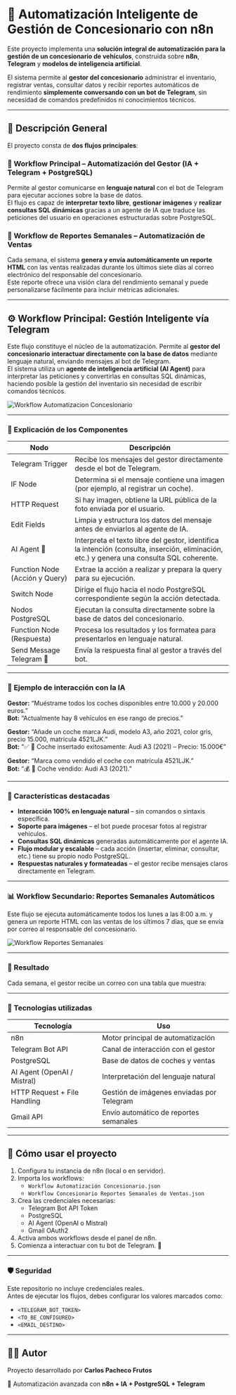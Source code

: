 # 🚗 Automatización Inteligente de Gestión de Concesionario con n8n

Este proyecto implementa una **solución integral de automatización para la gestión de un concesionario de vehículos**, construida sobre **n8n**, **Telegram** y **modelos de inteligencia artificial**.

El sistema permite al **gestor del concesionario** administrar el inventario, registrar ventas, consultar datos y recibir reportes automáticos de rendimiento **simplemente conversando con un bot de Telegram**, sin necesidad de comandos predefinidos ni conocimientos técnicos.

---

## 🧠 Descripción General

El proyecto consta de **dos flujos principales**:

### 🔹 Workflow Principal – Automatización del Gestor (IA + Telegram + PostgreSQL)
Permite al gestor comunicarse en **lenguaje natural** con el bot de Telegram para ejecutar acciones sobre la base de datos.  
El flujo es capaz de **interpretar texto libre**, **gestionar imágenes** y **realizar consultas SQL dinámicas** gracias a un agente de IA que traduce las peticiones del usuario en operaciones estructuradas sobre PostgreSQL.

### 🔹 Workflow de Reportes Semanales – Automatización de Ventas
Cada semana, el sistema **genera y envía automáticamente un reporte HTML** con las ventas realizadas durante los últimos siete días al correo electrónico del responsable del concesionario.  
Este reporte ofrece una visión clara del rendimiento semanal y puede personalizarse fácilmente para incluir métricas adicionales.

---
## ⚙️ Workflow Principal: Gestión Inteligente vía Telegram

Este flujo constituye el núcleo de la automatización. Permite al **gestor del concesionario interactuar directamente con la base de datos** mediante lenguaje natural, enviando mensajes al bot de Telegram.  
El sistema utiliza un **agente de inteligencia artificial (AI Agent)** para interpretar las peticiones y convertirlas en consultas SQL dinámicas, haciendo posible la gestión del inventario sin necesidad de escribir comandos técnicos.

![Workflow Automatizacion Concesionario](./images/Workflow-Automatizacion-Concesionario.png)

---

### 🧩 Explicación de los Componentes

| Nodo | Descripción |
|------|------------|
| Telegram Trigger | Recibe los mensajes del gestor directamente desde el bot de Telegram. |
| IF Node | Determina si el mensaje contiene una imagen (por ejemplo, al registrar un coche). |
| HTTP Request | Si hay imagen, obtiene la URL pública de la foto enviada por el usuario. |
| Edit Fields | Limpia y estructura los datos del mensaje antes de enviarlos al agente de IA. |
| AI Agent 🤖 | Interpreta el texto libre del gestor, identifica la intención (consulta, inserción, eliminación, etc.) y genera una consulta SQL coherente. |
| Function Node (Acción y Query) | Extrae la acción a realizar y prepara la query para su ejecución. |
| Switch Node | Dirige el flujo hacia el nodo PostgreSQL correspondiente según la acción detectada. |
| Nodos PostgreSQL | Ejecutan la consulta directamente sobre la base de datos del concesionario. |
| Function Node (Respuesta) | Procesa los resultados y los formatea para presentarlos en lenguaje natural. |
| Send Message Telegram 💬 | Envía la respuesta final al gestor a través del bot. |

---

### 🧠 Ejemplo de interacción con la IA

**Gestor:** “Muéstrame todos los coches disponibles entre 10.000 y 20.000 euros.”  
**Bot:** “Actualmente hay 8 vehículos en ese rango de precios.”

**Gestor:** “Añade un coche marca Audi, modelo A3, año 2021, color gris, precio 15.000, matrícula 4521LJK.”  
**Bot:** “✅ 🚗 Coche insertado exitosamente: Audi A3 (2021) – Precio: 15.000€”

**Gestor:** “Marca como vendido el coche con matrícula 4521LJK.”  
**Bot:** “💰 🚗 Coche vendido: Audi A3 (2021).”

---

### 🧾 Características destacadas

- **Interacción 100% en lenguaje natural** – sin comandos o sintaxis específica.  
- **Soporte para imágenes** – el bot puede procesar fotos al registrar vehículos.  
- **Consultas SQL dinámicas** generadas automáticamente por el agente IA.  
- **Flujo modular y escalable** – cada acción (insertar, eliminar, consultar, etc.) tiene su propio nodo PostgreSQL.  
- **Respuestas naturales y formateadas** – el gestor recibe mensajes claros directamente en Telegram.  

---

### 📊 Workflow Secundario: Reportes Semanales Automáticos

Este flujo se ejecuta automáticamente todos los lunes a las 8:00 a.m. y genera un reporte HTML con las ventas de los últimos 7 días, que se envía por correo al responsable del concesionario.

![Workflow Reportes Semanales](./imag/Workflow-Reportes-Semanales-Ventas-Concesionario.png)

---

### 📨 Resultado

Cada semana, el gestor recibe un correo con una tabla que muestra:

---

### 🧰 Tecnologías utilizadas

| Tecnología                  | Uso                                               |
|------------------------------|-------------------------------------------------|
| n8n                          | Motor principal de automatización               |
| Telegram Bot API             | Canal de interacción con el gestor             |
| PostgreSQL                   | Base de datos de coches y ventas               |
| AI Agent (OpenAI / Mistral) | Interpretación del lenguaje natural            |
| HTTP Request + File Handling | Gestión de imágenes enviadas por Telegram      |
| Gmail API                    | Envío automático de reportes semanales         |

---

## 🚀 Cómo usar el proyecto

1. Configura tu instancia de n8n (local o en servidor).
2. Importa los workflows:
   - `Workflow Automatización Concesionario.json`
   - `Workflow Concesionario Reportes Semanales de Ventas.json`
3. Crea las credenciales necesarias:
   - Telegram Bot API Token
   - PostgreSQL
   - AI Agent (OpenAI o Mistral)
   - Gmail OAuth2
4. Activa ambos workflows desde el panel de n8n.
5. Comienza a interactuar con tu bot de Telegram. 🚀

---

### 🛡️ Seguridad

Este repositorio no incluye credenciales reales.  
Antes de ejecutar los flujos, debes configurar los valores marcados como:

- `<TELEGRAM_BOT_TOKEN>`  
- `<TO_BE_CONFIGURED>`  
- `<EMAIL_DESTINO>`

---

## 👨‍💼 Autor

Proyecto desarrollado por **Carlos Pacheco Frutos**  

🔗 Automatización avanzada con **n8n + IA + PostgreSQL + Telegram**
